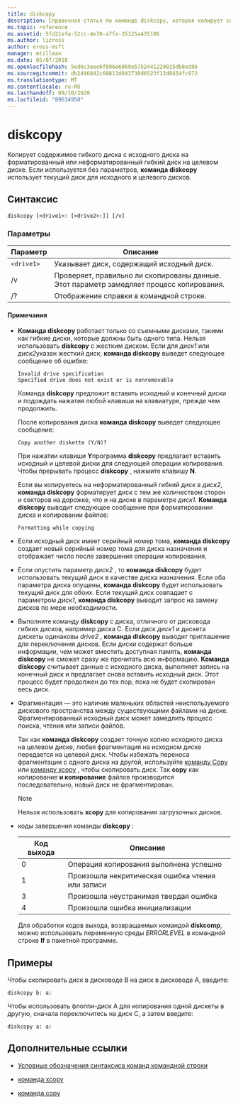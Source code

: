 ```yaml
---
title: diskcopy
description: Справочная статья по команде diskcopy, которая копирует содержимое гибкого диска с исходного диска на форматированный или неформатированный гибкий диск на целевом диске.
ms.topic: reference
ms.assetid: 5fd21efa-52cc-4e70-a7fe-35125a435106
ms.author: lizross
author: eross-msft
manager: mtillman
ms.date: 05/07/2018
ms.openlocfilehash: 5ed6c3eee6f096e6069e5752441229015db8ed86
ms.sourcegitcommit: db2d46842c68813d043738d6523f13d8454fc972
ms.translationtype: MT
ms.contentlocale: ru-RU
ms.lasthandoff: 09/10/2020
ms.locfileid: "89634950"
---
```

# <a name="diskcopy"></a>diskcopy

Копирует содержимое гибкого диска с исходного диска на форматированный или неформатированный гибкий диск на целевом диске. Если используется без параметров, **команда diskcopy** использует текущий диск для исходного и целевого дисков.

## <a name="syntax"></a>Синтаксис

```
diskcopy [<drive1>: [<drive2>:]] [/v]
```

### <a name="parameters"></a>Параметры

| Параметр | Описание |
| --------- | ----------- |
| `<drive1>` | Указывает диск, содержащий исходный диск. |
| /v | Проверяет, правильно ли скопированы данные. Этот параметр замедляет процесс копирования. |
| /? | Отображение справки в командной строке. |

#### <a name="remarks"></a>Примечания

- **Команда diskcopy** работает только со съемными дисками, такими как гибкие диски, которые должны быть одного типа. Нельзя использовать **diskcopy** с жестким диском. Если для *диск1* или *диск2*указан жесткий диск, **команда diskcopy** выведет следующее сообщение об ошибке:

    ```
    Invalid drive specification
    Specified drive does not exist or is nonremovable
    ```

    Команда **diskcopy** предложит вставить исходный и конечный диски и подождать нажатия любой клавиши на клавиатуре, прежде чем продолжить.

    После копирования диска **команда diskcopy** выведет следующее сообщение:

    ```
    Copy another diskette (Y/N)?
    ```

    При нажатии клавиши **Y**программа **diskcopy** предлагает вставить исходный и целевой диски для следующей операции копирования. Чтобы прерывать процесс **diskcopy** , нажмите клавишу **N**.

    Если вы копируетесь на неформатированный гибкий диск в *диск2*, **команда diskcopy** форматирует диск с тем же количеством сторон и секторов на дорожке, что и на диске в параметре *диск1*. **Команда diskcopy** выводит следующее сообщение при форматировании диска и копировании файлов:

    ```
    Formatting while copying
    ```

- Если исходный диск имеет серийный номер тома, **команда diskcopy** создает новый серийный номер тома для диска назначения и отображает число после завершения операции копирования.

- Если опустить параметр *диск2* , то **команда diskcopy** будет использовать текущий диск в качестве диска назначения. Если оба параметра диска опущены, **команда diskcopy** будет использовать текущий диск для обоих. Если текущий диск совпадает с параметром *диск1*, **команда diskcopy** выводит запрос на замену дисков по мере необходимости.

- Выполните команду **diskcopy** с диска, отличного от дисковода гибких дисков, например диска C. Если диск *диск1* и дискета дискеты одинаковы *drive2* , **команда diskcopy** выводит приглашение для переключения дисков. Если диски содержат больше информации, чем может вместить доступная память, **команда diskcopy** не сможет сразу же прочитать всю информацию. **Команда diskcopy** считывает данные с исходного диска, выполняет запись на конечный диск и предлагает снова вставить исходный диск. Этот процесс будет продолжен до тех пор, пока не будет скопирован весь диск.

- Фрагментация — это наличие маленьких областей неиспользуемого дискового пространства между существующими файлами на диске. Фрагментированный исходный диск может замедлить процесс поиска, чтения или записи файлов.

    Так как **команда diskcopy** создает точную копию исходного диска на целевом диске, любая фрагментация на исходном диске передается на целевой диск. Чтобы избежать переноса фрагментации с одного диска на другой, используйте [команду Copy](copy.md) или [команду xcopy](xcopy.md) , чтобы скопировать диск. Так **copy** как копирование **и копирование** файлов производится последовательно, новый диск не фрагментирован.

    > [!NOTE]
    > Нельзя использовать **xcopy** для копирования загрузочных дисков.

- коды завершения команды **diskcopy** :

    | Код выхода | Описание |
    | --------- | ----------- |
    | 0 | Операция копирования выполнена успешно |
    | 1 | Произошла некритическая ошибка чтения или записи |
    | 3 | Произошла неустранимая твердая ошибка |
    | 4 | Произошла ошибка инициализации |

    Для обработки кодов выхода, возвращаемых командой **diskcomp**, можно использовать переменную среды *ERRORLEVEL* в командной строке **If** в пакетной программе.

## <a name="examples"></a>Примеры

Чтобы скопировать диск в дисководе B на диск в дисководе A, введите:

```
diskcopy b: a:
```

Чтобы использовать флоппи-диск A для копирования одной дискеты в другую, сначала переключитесь на диск C, а затем введите:

```
diskcopy a: a:
```

## <a name="additional-references"></a>Дополнительные ссылки

- [Условные обозначения синтаксиса команд командной строки](command-line-syntax-key.md)

- [команда xcopy](xcopy.md)

- [команда copy](copy.md)
